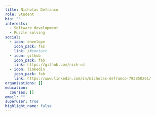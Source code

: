 ```yaml
---
title: Nicholas Defranco
role: Student
bio: ""
interests:
  - Software development
  - Puzzle solving
social:
  - icon: envelope
    icon_pack: fas
    link: /#contact
  - icon: github
    icon_pack: fab
    link: https://github.com/nick-cd
  - icon: linkedin
    icon_pack: fab
    link: https://www.linkedin.com/in/nicholas-defranco-793850201/
organizations: []
education:
  courses: []
email: ""
superuser: true
highlight_name: false
---
```

